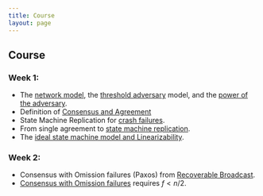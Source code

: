 ```yaml
---
title: Course
layout: page
---
```


## Course

### Week 1:
- The [network model](/2019-06-01-2019-5-31-models/), the [threshold adversary](/2019-06-17-the-threshold-adversary/) model, and the [power of the adversary](/2019-06-07-modeling-the-adversary/). 
- Definition of [Consensus and Agreement](/2019-06-27-defining-consensus/)
- State Machine Replication for [crash failures](/2019-11-01-primary-backup/).
- From single agreement to [state machine replication](https://decentralizedthoughts.github.io/2022-11-19-from-single-shot-to-smr/).
- The [ideal state machine model and Linearizability](https://decentralizedthoughts.github.io/2021-10-16-the-ideal-state-machine-model-multiple-clients-and-linearizability/). 

### Week 2:
- Consensus with Omission failures (Paxos) from [Recoverable Broadcast](https://decentralizedthoughts.github.io/2022-11-04-paxos-via-recoverable-broadcast/).
- [Consensus with Omission failures](/2019-11-02-primary-backup-for-2-servers-and-omission-failures-is-impossible/) requires $f<n/2$.
